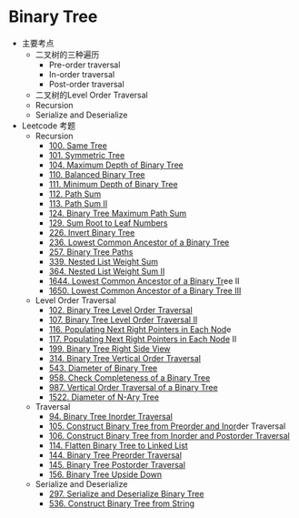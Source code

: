 # Binary Tree

* 主要考点
  * 二叉树的三种遍历
    * Pre-order traversal
    * In-order traversal
    * Post-order traversal
  * 二叉树的Level Order Traversal
  * Recursion
  * Serialize and Deserialize
* Leetcode 考题
  * Recursion
    * [100. Same Tree](https://leetcode.com/problems/same-tree)
    * [101. Symmetric Tree](https://leetcode.com/problems/symmetric-tree)
    * [104. Maximum Depth of Binary Tree](https://leetcode.com/problems/maximum-depth-of-binary-tree)
    * [110. Balanced Binary Tree](https://leetcode.com/problems/balanced-binary-tree)
    * [111. Minimum Depth of Binary Tree](https://leetcode.com/problems/minimum-depth-of-binary-tree)
    * [112. Path Sum](https://leetcode.com/problems/path-sum)
    * [113. Path Sum II](https://leetcode.com/problems/path-sum-ii)
    * [124. Binary Tree Maximum Path Sum](https://leetcode.com/problems/binary-tree-maximum-path-sum)
    * [129. Sum Root to Leaf Numbers](https://leetcode.com/problems/sum-root-to-leaf-numbers)
    * [226. Invert Binary Tree](https://leetcode.com/problems/invert-binary-tree)
    * [236. Lowest Common Ancestor of a Binary Tree](https://leetcode.com/problems/lowest-common-ancestor-of-a-binary-tree)
    * [257. Binary Tree Paths](https://leetcode.com/problems/binary-tree-paths)
    * [339. Nested List Weight Sum](https://leetcode.com/problems/nested-list-weight-sum)
    * [364. Nested List Weight Sum II](https://leetcode.com/problems/nested-list-weight-sum-ii)
    * [1644. Lowest Common Ancestor of a Binary Tr](https://leetcode.com/problems/lowest-common-ancestor-of-a-binary-tree-ii)ee II
    * [1650. Lowest Common Ancestor of a Binary Tree III](https://leetcode.com/problems/lowest-common-ancestor-of-a-binary-tree-iii)
  * Level Order Traversal
    * [102. Binary Tree Level Order Traversal](https://leetcode.com/problems/binary-tree-level-order-traversal)
    * [107. Binary Tree Level Order Traversal II](https://leetcode.com/problems/binary-tree-level-order-traversal-ii)
    * [116. Populating Next Right Pointers in Each Nod](https://leetcode.com/problems/populating-next-right-pointers-in-each-node)e
    * [117. Populating Next Right Pointers in Each Node](https://leetcode.com/problems/populating-next-right-pointers-in-each-node-ii) II
    * [199. Binary Tree Right Side View](https://leetcode.com/problems/binary-tree-right-side-view)[ ](https://leetcode.com/problems/populating-next-right-pointers-in-each-node-ii)
    * [314. Binary Tree Vertical Order Traversal](https://leetcode.com/problems/binary-tree-vertical-order-traversal)
    * [543. Diameter of Binary Tree](https://leetcode.com/problems/diameter-of-binary-tree)
    * [958. Check Completeness of a Binary Tree](https://leetcode.com/problems/check-completeness-of-a-binary-tree)
    * [987. Vertical Order Traversal of a Binary Tree](https://leetcode.com/problems/vertical-order-traversal-of-a-binary-tree)
    * [1522. Diameter of N-Ary Tree](https://leetcode.com/problems/diameter-of-n-ary-tree)
  * Traversal
    * [94. Binary Tree Inorder Traversal](https://leetcode.com/problems/binary-tree-inorder-traversal)
    * [105. Construct Binary Tree from Preorder and Inor](https://leetcode.com/problems/construct-binary-tree-from-preorder-and-inorder-traversal/)der Traversal
    * [106. Construct Binary Tree from Inorder and Postorder Traversal](https://leetcode.com/problems/construct-binary-tree-from-inorder-and-postorder-traversal)
    * [114. Flatten Binary Tree to Linked List](https://leetcode.com/problems/flatten-binary-tree-to-linked-list)
    * [144. Binary Tree Preorder Traversal](https://leetcode.com/problems/binary-tree-preorder-traversal)
    * [145. Binary Tree Postorder Traversal](https://leetcode.com/problems/binary-tree-postorder-traversal)
    * [156. Binary Tree Upside Down](https://leetcode.com/problems/binary-tree-upside-down)
  * Serialize and Deserialize
    * [297. Serialize and Deserialize Binary Tree](https://leetcode.com/problems/serialize-and-deserialize-binary-tree)
    * [536. Construct Binary Tree from String](https://leetcode.com/problems/construct-binary-tree-from-string)

